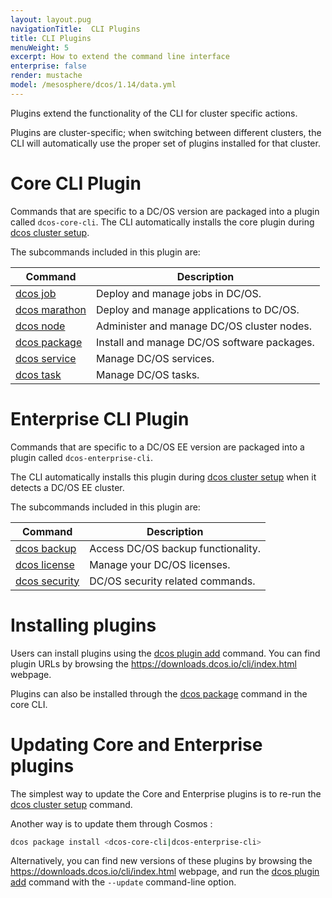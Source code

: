 ```yaml
---
layout: layout.pug
navigationTitle:  CLI Plugins
title: CLI Plugins
menuWeight: 5
excerpt: How to extend the command line interface
enterprise: false
render: mustache
model: /mesosphere/dcos/1.14/data.yml
---
```


Plugins extend the functionality of the CLI for cluster specific actions.

Plugins are cluster-specific; when switching between different clusters, the CLI will automatically use the proper set of plugins installed for that cluster.


# Core CLI Plugin

Commands that are specific to a DC/OS version are packaged into a plugin called `dcos-core-cli`.
The CLI automatically installs the core plugin during [dcos cluster setup](/mesosphere/dcos/1.14/cli/command-reference/dcos-cluster/dcos-cluster-setup/).

The subcommands included in this plugin are:

| Command | Description |
|---------|-------------|
| [dcos job](/mesosphere/dcos/1.14/cli/command-reference/dcos-job/)    | Deploy and manage jobs in DC/OS.  |
| [dcos marathon](/mesosphere/dcos/1.14/cli/command-reference/dcos-marathon/)  |  Deploy and manage applications to DC/OS.  |
| [dcos node](/mesosphere/dcos/1.14/cli/command-reference/dcos-node/)   |  Administer and manage DC/OS cluster nodes.  |
| [dcos package](/mesosphere/dcos/1.14/cli/command-reference/dcos-package/) | Install and manage DC/OS software packages. |
| [dcos service](/mesosphere/dcos/1.14/cli/command-reference/dcos-service/)  |  Manage DC/OS services.  |
| [dcos task](/mesosphere/dcos/1.14/cli/command-reference/dcos-task/)  |  Manage DC/OS tasks.  |

# Enterprise CLI Plugin

Commands that are specific to a DC/OS EE version are packaged into a plugin called `dcos-enterprise-cli`.

The CLI automatically installs this plugin during [dcos cluster setup](/mesosphere/dcos/1.14/cli/command-reference/dcos-cluster/dcos-cluster-setup/) when it detects a DC/OS EE cluster.

The subcommands included in this plugin are:

| Command | Description |
|---------|-------------|
| [dcos backup](/mesosphere/dcos/1.14/cli/command-reference/dcos-backup/)    | Access DC/OS backup functionality.  |
| [dcos license](/mesosphere/dcos/1.14/cli/command-reference/dcos-license/)  |  Manage your DC/OS licenses.  |
| [dcos security](/mesosphere/dcos/1.14/cli/command-reference/dcos-security/)   |  DC/OS security related commands. |


# Installing plugins

Users can install plugins using the [dcos plugin add](/mesosphere/dcos/1.14/cli/command-reference/dcos-plugin/dcos-plugin-add/) command. You can find plugin URLs by browsing the https://downloads.dcos.io/cli/index.html webpage.

Plugins can also be installed through the [dcos package](/mesosphere/dcos/1.14/cli/command-reference/dcos-package/) command in the core CLI.

# Updating Core and Enterprise plugins

The simplest way to update the Core and Enterprise plugins is to re-run the [dcos cluster setup](/mesosphere/dcos/1.14/cli/command-reference/dcos-cluster/dcos-cluster-setup/) command.

Another way is to update them through Cosmos :

```bash
dcos package install <dcos-core-cli|dcos-enterprise-cli>
```

Alternatively, you can find new versions of these plugins by browsing the https://downloads.dcos.io/cli/index.html webpage, and run the [dcos plugin add](/mesosphere/dcos/1.14/cli/command-reference/dcos-plugin/dcos-plugin-add/) command with the `--update` command-line option.

